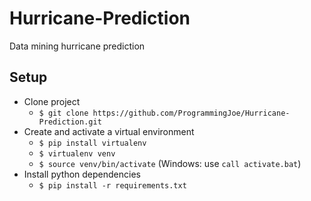 # Hurricane-Prediction
Data mining hurricane prediction

## Setup
* Clone project
  * `$ git clone https://github.com/ProgrammingJoe/Hurricane-Prediction.git`
* Create and activate a virtual environment
  * `$ pip install virtualenv`
  * `$ virtualenv venv`
  * `$ source venv/bin/activate` (Windows: use `call activate.bat`)
* Install python dependencies
  * `$ pip install -r requirements.txt`
